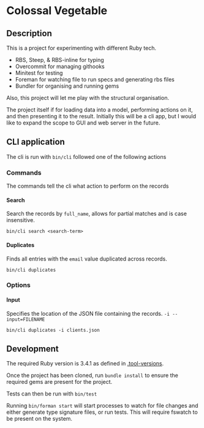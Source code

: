 # Colossal Vegetable

## Description

This is a project for experimenting with different Ruby tech.

- RBS, Steep, & RBS-inline for typing
- Overcommit for managing githooks
- Minitest for testing
- Foreman for watching file to run specs and generating rbs files
- Bundler for organising and running gems

Also, this project will let me play with the structural organisation.

The project itself if for loading data into a model, performing actions on it, and then presenting it to the result. Initially this will be a cli app, but I would like to expand the scope to GUI and web server in the future.

## CLI application

The cli is run with `bin/cli` followed one of the following actions

### Commands

The commands tell the cli what action to perform on the records

#### Search

Search the records by `full_name`, allows for partial matches and is case insensitive.

```
bin/cli search <search-term>
```

#### Duplicates

Finds all entries with the `email` value duplicated across records.

```
bin/cli duplicates
```

### Options

#### Input

Specifies the location of the JSON file containing the records.
`-i --input=FILENAME`

```
bin/cli duplicates -i clients.json
```

## Development

The required Ruby version is 3.4.1 as defined in [.tool-versions](.tool-versions).

Once the project has been cloned, run `bundle install` to ensure the required gems are present for the project.

Tests can then be run with `bin/test`

Running `bin/forman start` will start processes to watch for file changes and either generate type signature files, or run tests. This will require fswatch to be present on the system.

